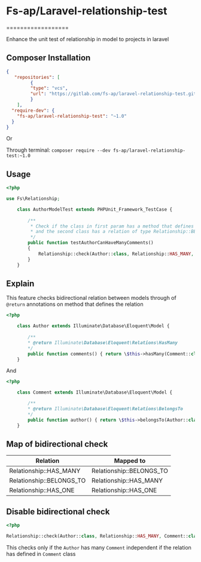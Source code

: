 # Fs-ap/Laravel-relationship-test
==================

Enhance the unit test of relationship in model to projects in laravel

## Composer Installation

```json
{
   "repositories": [
         {
         "type": "vcs",
         "url": "https://gitlab.com/fs-ap/laravel-relationship-test.git"
         }
    ],
  "require-dev": {
    "fs-ap/laravel-relationship-test": "~1.0"
  }
}
```
Or

Through terminal: `composer require --dev fs-ap/laravel-relationship-test:~1.0`

## Usage

```php
<?php

use Fs\Relationship;

	class AuthorModelTest extends PHPUnit_Framework_TestCase {
    
        /**
         * Check if the class in first param has a method that defines relation of type Relationship::HAS_MANY
         * and the second class has a relation of type Relationship::BELONGS_TO
         */
        public function testAuthorCanHaveManyComments()
        {
            Relationship::check(Author::class, Relationship::HAS_MANY, Comment::class));
        }
    }
```

## Explain

This feature checks bidirectional relation between models through of  ```@return``` annotations on method that defines the relation

```php
<?php

	class Author extends Illuminate\Database\Eloquent\Model {
    
        /**
		* @return Illuminate\Database\Eloquent\Relations\HasMany
        */
        public function comments() { return \$this->hasMany(Comment::class); }
    }
```
And 

```php
<?php

	class Comment extends Illuminate\Database\Eloquent\Model {

        /**
        * @return Illuminate\Database\Eloquent\Relations\BelongsTo
        */
        public function author() { return \$this->belongsTo(Author::class); }
    }
```

## Map of bidirectional check

| Relation | Mapped to |
| ------ | ----------- |
| Relationship::HAS_MANY   | Relationship::BELONGS_TO |
| Relationship::BELONGS_TO | Relationship::HAS_MANY |
| Relationship::HAS_ONE    |Relationship::HAS_ONE |

## Disable bidirectional check

```php
<?php

Relationship::check(Author::class, Relationship::HAS_MANY, Comment::class, true);
```

This checks only if the ```Author``` has many ```Comment``` independent if the relation has defined in ```Comment``` class